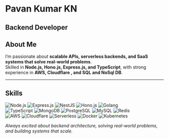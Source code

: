 # Pavan Kumar KN  

**Backend Developer**
---

## About Me  
I’m passionate about **scalable APIs, serverless backends, and SaaS systems that solve real-world problems**.  
Skilled in **Node.js, Hono.js, Express.js, and TypeScript**, with strong experience in **AWS, Cloudflare , and SQL and NoSql DB**.  

---

## Skills
![Node.js](https://img.shields.io/badge/Node.js-339933?logo=nodedotjs&logoColor=white&style=flat)
![Express.js](https://img.shields.io/badge/Express.js-000000?logo=express&logoColor=white&style=flat)
![NestJS](https://img.shields.io/badge/NestJS-e0234e?logo=nestjs&logoColor=white&style=flat)
![Hono.js](https://img.shields.io/badge/Hono.js-ff69b4?logo=javascript&logoColor=white&style=flat)
![Golang](https://img.shields.io/badge/Go-00ADD8?logo=go&logoColor=white&style=flat)  
![TypeScript](https://img.shields.io/badge/TypeScript-3178c6?logo=typescript&logoColor=white&style=flat)
![MongoDB](https://img.shields.io/badge/MongoDB-47A248?logo=mongodb&logoColor=white&style=flat)
![PostgreSQL](https://img.shields.io/badge/PostgreSQL-4169E1?logo=postgresql&logoColor=white&style=flat)
![MySQL](https://img.shields.io/badge/MySQL-4479A1?logo=mysql&logoColor=white&style=flat)
![Redis](https://img.shields.io/badge/Redis-DC382D?logo=redis&logoColor=white&style=flat)  
![AWS](https://img.shields.io/badge/AWS-232F3E?logo=amazonaws&logoColor=white&style=flat)
![Cloudflare](https://img.shields.io/badge/Cloudflare-F38020?logo=cloudflare&logoColor=white&style=flat)
![Serverless](https://img.shields.io/badge/Serverless-FD5750?logo=serverless&logoColor=white&style=flat)
![Docker](https://img.shields.io/badge/Docker-2496ED?logo=docker&logoColor=white&style=flat)
![Kubernetes](https://img.shields.io/badge/Kubernetes-326CE5?logo=kubernetes&logoColor=white&style=flat)

*Always excited about backend architecture, solving real-world problems, and building systems that scale.*

